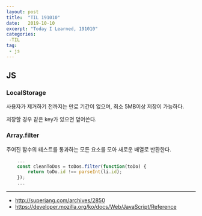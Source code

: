 ```yaml
---
layout: post
title:  "TIL 191010"
date:   2019-10-10
excerpt: "Today I Learned, 191010"
categories: 
 -TIL
tag:
 - js
---
```


## JS

### LocalStorage
사용자가 제거하기 전까지는 만료 기간이 없으며, 최소 5MB이상 저장이 가능하다.

저장할 경우 같은 key가 있으면 덮어쓴다.

### Array.filter

주어진 함수의 테스트를 통과하는 모든 요소를 모아 새로운 배열로 반환한다.

```javascript
    ...
    const cleanToDos = toDos.filter(function(toDo) {
        return toDo.id !== parseInt(li.id);
    });
    ...
```

------------
* http://superjang.com/archives/2850
* https://developer.mozilla.org/ko/docs/Web/JavaScript/Reference